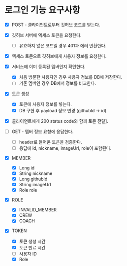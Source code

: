 # 로그인 기능 요구사항

- [x] POST - 클라이언트로부터 깃허브 코드를 받는다.
- [x] 깃허브 서버에 엑세스 토큰을 요청한다.
    - [ ] 유효하지 않은 코드일 경우 401과 에러 반환한다.

- [x] 엑세스 토큰으로 깃허브에게 사용자 정보를 요청한다.
- [x] 서비스에 이미 등록된 멤버인지 확인한다.
    - [x] 처음 방문한 사용자인 경우 사용자 정보를 DB에 저장한다.
    - [ ] 기존 멤버인 경우 DB에서 정보를 비교한다.

- [x] 토큰 생성
    - [x] 토큰에 사용자 정보를 넣는다.
    - [x] DB 구현 후 payload 정보 변경 (githubId -> id)

- [x] 클라이언트에게 200 status code와 함께 토큰 전달].

- [ ] GET - 멤버 정보 요청에 응답한다.
    - [ ] header로 들어온 토큰을 검증한다.
    - [ ] 응답에 id, nickname, imageUrl, role이 포함된다.

- [x] MEMBER
    - [x] Long id
    - [x] String nickname
    - [x] Long githubId
    - [x] String imageUrl
    - [x] Role role
  
- [x] ROLE
    - [x] INVALID_MEMBER
    - [x] CREW
    - [x] COACH

- [x] TOKEN
    - [x] 토큰 생성 시간
    - [x] 토큰 만료 시간
    - [ ] 사용자 ID
    - [x] Role